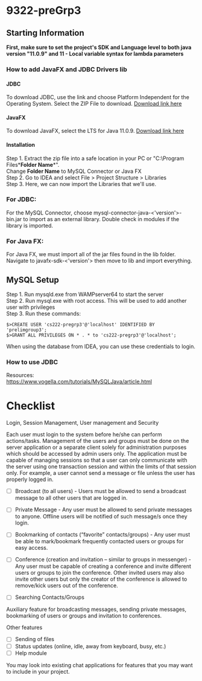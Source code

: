 # 9322-preGrp3

## Starting Information
**First, make sure to set the project's SDK and Language level to both java version "11.0.9" and 11 - Local variable syntax for lambda parameters**

### How to add JavaFX and JDBC Drivers lib
#### JDBC

To download JDBC, use the link and choose Platform Independent for the Operating System. Select the
ZIP File to download.
[Download link here](https://dev.mysql.com/downloads/connector/j/)

#### JavaFX

To download JavaFX, select the LTS for Java 11.0.9.
[Download link here](https://gluonhq.com/products/javafx/)

#### Installation
Step 1. Extract the zip file into a safe location in your PC or "C:\Program Files\***Folder Name***".<br/>
Change **Folder Name** to MySQL Connector or Java FX<br/>
Step 2. Go to IDEA and select File > Project Structure > Libraries<br/>
Step 3. Here, we can now import the Libraries that we'll use.<br/>

### For JDBC:
For the MySQL Connector, choose mysql-connector-java-<'version'>-bin.jar to import as an external library.
Double check in modules if the library is imported.

### For Java FX:
For Java FX, we must import all of the jar files found in the lib folder. Navigate to javafx-sdk-<'version'>
then move to lib and import everything.

## MySQL Setup

Step 1. Run mysqld.exe from WAMPserver64 to start the server<br/>
Step 2. Run mysql.exe with root access. This will be used to add another user with privileges<br/>
Step 3. Run these commands:
``` mysql
$>CREATE USER 'cs222-pregrp3'@'localhost' IDENTIFIED BY 'prelimgroup3';
$>GRANT ALL PRIVILEGES ON * . * to 'cs222-pregrp3'@'localhost';
```

When using the database from IDEA, you can use these credentials to login.

### How to use JDBC
Resources:<br/>
https://www.vogella.com/tutorials/MySQLJava/article.html

# Checklist
Login, Session Management, User management and Security

Each user must login to the system before he/she can perform actions/tasks. Management of the users and groups must be done on the server application or a separate client solely for administration purposes which should be accessed by admin users only. The application must be capable of managing sessions so that a user can only communicate with the server using one transaction session and within the limits of that session only. For example, a user cannot send a message or file unless the user has properly logged in.


- [ ] Broadcast (to all users) - Users must be allowed to send a broadcast message to all other users that are logged in.


- [ ] Private Message - Any user must be allowed to send private messages to anyone. Offline users will be notified of such message/s once they login.


- [ ] Bookmarking of contacts (“favorite” contacts/groups) - Any user must be able to mark/bookmark frequently contacted users or groups for easy access.


- [ ] Conference (creation and invitation – similar to groups in messenger) - Any user must be capable of creating a conference and invite different users or groups to join the conference. Other invited users may also invite other users but only the creator of the conference is allowed to remove/kick users out of the conference.


- [ ] Searching Contacts/Groups

Auxiliary feature for broadcasting messages, sending private messages, bookmarking of
users or groups and invitation to conferences.

Other features<br />
- [ ] Sending of files<br />
- [ ] Status updates (online, idle, away from keyboard, busy, etc.)<br />
- [ ] Help module<br />

You may look into existing chat applications for features that you may want to include in your project.
